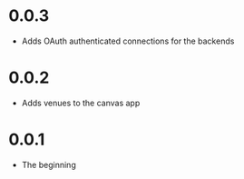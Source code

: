 # 0.0.3

* Adds OAuth authenticated connections for the backends

# 0.0.2

* Adds venues to the canvas app

# 0.0.1

* The beginning
